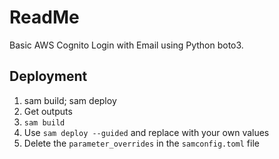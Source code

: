# ReadMe

Basic AWS Cognito Login with Email using Python boto3.

## Deployment
1. sam build; sam deploy
2. Get outputs
3. `sam build`
4. Use `sam deploy --guided` and replace with your own values
5. Delete the `parameter_overrides` in the `samconfig.toml` file
